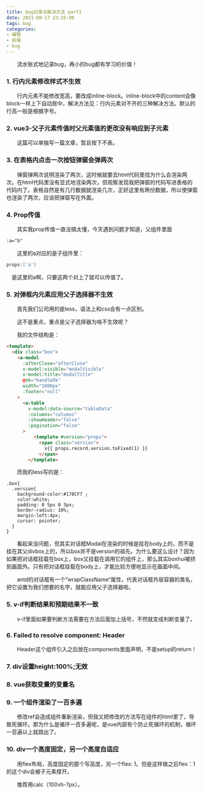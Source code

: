 ```yaml
---
title: bug记录与解决方法 part1
date: 2021-08-17 23:25:08
tags: bug
categories:
- 编程
- 前端
- bug
---
```


&emsp;&emsp;流水账式地记录bug，再小的bug都有学习的价值！

<!-- more -->

### 1. 行内元素修改样式不生效

&emsp;&emsp;行内元素不能修改宽高，要改成inline-block。inline-block中的content会像block一样上下自动居中，解决方法见：行内元素对不齐的三种解决方法。默认的行高一般是根据字号。

### 2. vue3-父子元素传值时父元素值的更改没有响应到子元素

&emsp;&emsp;这篇可以单独写一篇文章，暂且按下不表。

### 3. 在表格内点击一次按钮弹窗会弹两次

&emsp;&emsp;弹窗弹两次说明渲染了两次，这时候就要去html代码里找为什么会渲染两次。在html代码里没有显式地渲染两次，但观察发现我把弹窗的代码写进表格的代码内了。表格自然是有几行数据就渲染几次，正好这里有两份数据，所以使弹窗也渲染了两次，应该把弹窗写在外面。

### 4. Prop传值

&emsp;&emsp;其实我prop传值一直没搞太懂，今天遇到问题才知道，父组件里面

```html
:a="b"
```

&emsp;&emsp;这里的a对应的是子组件里：

```java
props:['a']
```

&emsp;是这里的a啊，只要这两个对上了就可以传值了。

### 5. 对弹框内元素应用父子选择器不生效

&emsp;&emsp;首先我们公司用的是less，语法上和css会有一点区别。

&emsp;&emsp;这不是重点，重点是父子选择器为啥不生效呢？

&emsp;&emsp;我的文件结构是：

```html
<template>
  <div class="box">
    <a-modal 
      :afterClose="afterClose" 
      v-model:visible="modalVisible" 
      v-model:title="modalTitle"
      @ok="handleOk"
      width="1000px"
      :footer="null"
    >
      <a-table
        v-model:data-source="tableData"
        :columns="columns"
        :showHeader="false"
        :pagination="false"
      > 
          <template #version="props">
            <span class="version">
              v{{ props.record.version.toFixed(1) }}
            </span>     
        </template>
```

&emsp;&emsp;而我的less写的是：

```less
.box{
  .version{
    background-color:#178CF7 ;
    color:white;
    padding: 0 5px 0 3px;
    border-radius: 10%;
    margin-left:4px;
    cursor: pointer;
  }
}
```

&emsp;&emsp;看起来没问题，但其实对话框Modal在渲染的时候是挂在body上的，而不是挂在其父divbox上的，所以box并不是version的祖先。为什么要这么设计？因为如果把对话框挂载在box上，box又挂载在调用它的组件上，那么其实boxhui被挤到画面外。只有把对话框挂载在body上，才能比较方便地显示在画面中间。

&emsp;&emsp;antd的对话框有一个”wrapClassName“属性，代表对话框外层容器的类名，把它设置为我们想要的名字，就能应用父子选择器啦。

### 5. v-if判断结果和预期结果不一致

&emsp;&emsp;v-if里面如果要判断方法需要在方法后面加上括号，不然就变成判断变量了。

### 6. Failed to resolve component: Header

&emsp;&emsp;Header这个组件引入之后放在components里面声明，不是setup的return！

 ###   7. div设置height:100%;无效

### 8. vue获取变量的变量名

### 9. 一个组件渲染了一百多遍

&emsp;&emsp;修改ref会造成组件重新渲染，但我又把修改的方法写在组件的html里了，导致死循环。那为什么是循环一百多遍呢，是vue内部有个防止死循环的机制，循环一百遍以上就跳出了。

### 10. div一个高度固定，另一个高度自适应

&emsp;&emsp;用flex布局，高度固定的那个写高度，另一个flex: 1。但是这样做之后flex：1的这个div会被子元素撑开。

&emsp;&emsp;推荐用calc（100vh-?px）。
